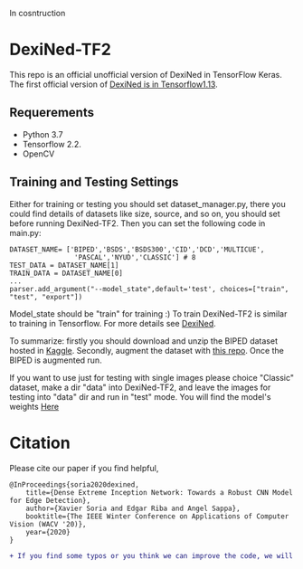 In cosntruction

# DexiNed-TF2


This repo is an official unofficial version of DexiNed in TensorFlow Keras. The first official version of [DexiNed is in Tensorflow1.13](https://github.com/xavysp/DexiNed).

## Requerements

* Python 3.7
* Tensorflow 2.2.
* OpenCV

## Training and Testing  Settings

Either for training or testing you should set dataset_manager.py, there you could find details of datasets like size, source, and so on, you should set before running DexiNed-TF2.
Then you can set the following code in main.py:
```
DATASET_NAME= ['BIPED','BSDS','BSDS300','CID','DCD','MULTICUE',
                'PASCAL','NYUD','CLASSIC'] # 8
TEST_DATA = DATASET_NAME[1]
TRAIN_DATA = DATASET_NAME[0]
...
parser.add_argument("--model_state",default='test', choices=["train", "test", "export"])

```
Model_state should be "train" for training :)
To train DexiNed-TF2 is similar to training in Tensorflow. For more details see [DexiNed](https://github.com/xavysp/DexiNed/blob/master/README.md).

To summarize: firstly you should download and unzip the BIPED dataset hosted in [Kaggle](https://www.kaggle.com/xavysp/biped). Secondly, augment the dataset with [this repo](https://github.com/xavysp/MBIPED). Once the BIPED is augmented run.

If you want to use just for testing with single images please choice "Classic" dataset, make a dir "data" into DexiNed-TF2, and leave the images for testing into "data" dir and run in "test" mode. You will find the model's weights [Here](https://drive.google.com/file/d/19Gwa6egqzNolvX4eUoXn-SjRKzxB68AA/view?usp=sharing)
 
 # Citation
Please cite our paper if you find helpful,
```
@InProceedings{soria2020dexined,
    title={Dense Extreme Inception Network: Towards a Robust CNN Model for Edge Detection},
    author={Xavier Soria and Edgar Riba and Angel Sappa},
    booktitle={The IEEE Winter Conference on Applications of Computer Vision (WACV '20)},
    year={2020}
}
```
```diff
+ If you find some typos or you think we can improve the code, we will appreciate your contribution

```
